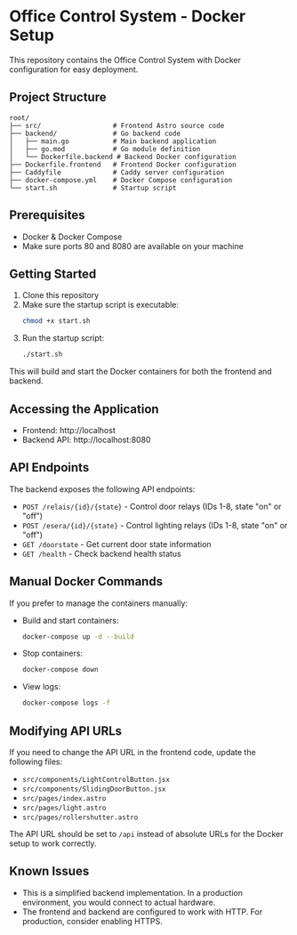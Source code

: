 # Office Control System - Docker Setup

This repository contains the Office Control System with Docker configuration for easy deployment.

## Project Structure

```
root/
├── src/                  # Frontend Astro source code
├── backend/              # Go backend code
│   ├── main.go           # Main backend application
│   ├── go.mod            # Go module definition
│   └── Dockerfile.backend # Backend Docker configuration
├── Dockerfile.frontend   # Frontend Docker configuration
├── Caddyfile             # Caddy server configuration
├── docker-compose.yml    # Docker Compose configuration
└── start.sh              # Startup script
```

## Prerequisites

- Docker & Docker Compose
- Make sure ports 80 and 8080 are available on your machine

## Getting Started

1. Clone this repository
2. Make sure the startup script is executable:
   ```bash
   chmod +x start.sh
   ```
3. Run the startup script:
   ```bash
   ./start.sh
   ```

This will build and start the Docker containers for both the frontend and backend.

## Accessing the Application

- Frontend: http://localhost
- Backend API: http://localhost:8080

## API Endpoints

The backend exposes the following API endpoints:

- `POST /relais/{id}/{state}` - Control door relays (IDs 1-8, state "on" or "off")
- `POST /esera/{id}/{state}` - Control lighting relays (IDs 1-8, state "on" or "off")
- `GET /doorstate` - Get current door state information
- `GET /health` - Check backend health status

## Manual Docker Commands

If you prefer to manage the containers manually:

- Build and start containers:
  ```bash
  docker-compose up -d --build
  ```

- Stop containers:
  ```bash
  docker-compose down
  ```

- View logs:
  ```bash
  docker-compose logs -f
  ```

## Modifying API URLs

If you need to change the API URL in the frontend code, update the following files:

- `src/components/LightControlButton.jsx`
- `src/components/SlidingDoorButton.jsx`
- `src/pages/index.astro`
- `src/pages/light.astro`
- `src/pages/rollershutter.astro`

The API URL should be set to `/api` instead of absolute URLs for the Docker setup to work correctly.

## Known Issues

- This is a simplified backend implementation. In a production environment, you would connect to actual hardware.
- The frontend and backend are configured to work with HTTP. For production, consider enabling HTTPS.